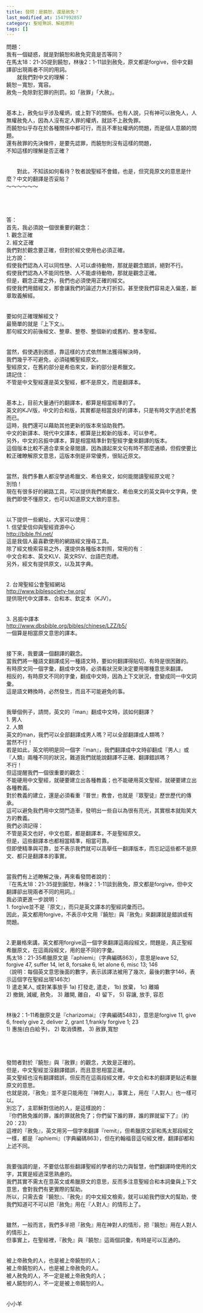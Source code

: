 ```yaml
---
title: 發問：是饒恕，還是赦免？
last_modified_at: 1547992857
category: 聖經無誤、解經原則
tags: []
---
```


問題：<br>我有一個疑惑，就是對饒恕和赦免究竟是否等同？<br><!--more-->在馬太18：21-35提到饒恕，林後2：1-11談到赦免，原文都是forgive，但中文翻譯卻出現兩者不同的用詞。<br>　　就我們對中文的理解：<br>饒恕－寬恕，寬容。<br>赦免－免除對犯罪的刑罰。如「赦罪」「大赦」。<br><br><br>基本上，赦免似乎涉及權炳，或上對下的關係。也有人說，只有神可以赦免人，人無權赦免人，因為人沒有定人罪的權炳，就談不上赦免罪。<br>而饒恕似乎存在於各種關係中都可行，而且不牽扯權炳的問題，而是個人意願的問題。<br>還有赦罪的先決條件，是要先認罪，而饒恕則沒有這樣的問題，<br>不知這樣的理解是否正確？<br><br><br>　　對此，不知該如何看待？牧者說聖經不會錯，也是，但究竟原文的意思是什麼？中文的翻譯是否妥貼？<br>～～～～～～<br><br><br><br><br>答：<br>首先，我必須說一個很重要的觀念：<br>1.	觀念正確<br>2.	經文正確<br>我們對於觀念要正確，但對於經文使用也必須正確。<br>比方說：<br>假使我們認為人可以同性戀、人可以虐待動物，那就是觀念錯誤，絕對不行。<br>假使我們認為人不能同性戀、人不能虐待動物，那就是觀念正確。<br>但是，觀念正確之外，我們也必須使用正確的經文。<br>假使我們用錯經文，那會讓我們的論述力大打折扣，甚至使我們容易走入偏差，斷章取義解經。<br><br><br>要如何正確理解經文？<br>最簡單的就是『上下文』。<br>那句經文的前後經文、整章、整卷、整個新約或舊約、整本聖經。<br><br><br>當然，假使遇到困惑，靠這樣的方式依然無法獲得解決時，<br>我們幾乎不可避免，必須碰觸聖經原文。<br>聖經原文，在舊約部分是希伯來文，新約部分是希臘文。<br>請記住：<br>不管是中文聖經還是英文聖經，都不是原文，而是翻譯本。<br><br><br>基本上，目前大量通行的翻譯本，都算是相當經準的了。<br>英文的KJV版，中文的合和版，其實都是相當良好的譯本，只是有時文字過於老舊而已。<br>這時，我們還可以藉助其他更新的版本來協助我們。<br>中文的新譯本、現代中文譯本，都算是比較新的版本，可以參考。<br>另外，中文的呂振中譯本，算是相當精準針對聖經字彙來翻譯的版本。<br>這個版本比較不適合拿來全章閱讀，因為讀起來文句有時不那麼通順，但假使要比較正確瞭解原文意思，這版本倒是非常優秀，很貼近原文。<br><br><br>當然，我們多數人都沒學過希臘文、希伯來文，如何能閱讀聖經原文呢？<br>別怕！<br>現在有很多好的網路工具，可以提供我們希臘文、希伯來文的英文與中文字典，使我們即使不懂原文，也可以知道原文大致的意思。<br><br><br>以下提供一些網址，大家可以使用：<br>1.	信望愛信仰與聖經資源中心<br>http://bible.fhl.net/<br>這是我個人最喜歡使用的網路經文搜尋工具。<br>除了經文檢索容易之外，還提供各種版本對照，常用的有：<br>中文合和本、英文KLV、英文RSV、台語巴克禮。<br>另外，經文有提供原文，以及其字典。<br><br><br>2.	台灣聖經公會聖經網站<br>http://www.biblesociety-tw.org/<br>提供現代中文譯本、合和本、欽定本（KJV）。<br><br><br>3.	呂振中譯本<br>http://www.dbsbible.org/bibles/chinese/LZZ/b5/<br>一個算是相當原文意思的譯本。<br><br><br>接下來，我要講一個翻譯的觀念。<br>當我們將一種語文翻譯成另一種語文時，要如何翻譯得貼切，有時是很困難的。<br>有時原文同一個字彙，翻成中文時，必須看狀況來決定要用哪種意思來翻譯。<br>相反的，有時原文不同的字彙，翻成中文時，因為上下文狀況，會變成同一中文詞彙。<br>這是語文轉換時，必然發生，而且不可能避免的事。<br><br><br>我舉個例子，請問，英文的『man』翻成中文時，該如何翻譯？<br>1.	男人<br>2.	人類<br>英文的man，我們可以全部翻譯成男人嗎？可以全部翻譯成人類嗎？<br>當然不行！<br>若是如此，英文明明是同一個字『man』，我們翻譯成中文時卻翻成『男人』或『人類』兩種不同的狀況，難道我們就能說翻譯不正確、翻譯錯誤嗎？<br>不行！<br>但這提醒我們一個很重要的觀念：<br>不能硬用中文聖經，就硬要建立出各種教義；也不能硬用英文聖經，就硬要建立出各種教義。<br>對於教義的建立，還是必須看重『普世』教會，也就是『眾聖徒』歷世歷代的傳承。<br>這可以避免我們用中文閉門造車，發明出一些自以為很有亮光，其實根本就貽笑大方的教義。<br>我們必須記得：<br>不管是英文也好，中文也罷，都是翻譯本，不是聖經原文。<br>但是，這些翻譯本也都相當精準，相當可靠。<br>但即使精準與可靠，並不表示我們就可以高舉任一翻譯版本，而忘記這些都不是原文、都只是翻譯本的事實。<br><br><br>當我們有上述瞭解之後，再來看發問者說的：<br>『在馬太18：21-35提到饒恕，林後2：1-11談到赦免，原文都是forgive，但中文翻譯卻出現兩者不同的用詞。』<br>我必須更進一步說明：<br>1.	forgive並不是『原文』，而只是英文譯本的聖經詞彙而已。<br>因此，英文都用forgive，不表示中文用『饒恕』與『赦免』來翻譯就是錯誤或有問題。<br><br><br>2.更嚴格來講，英文都用forgive這一個字來翻譯這兩段經文，問題是，真正聖經希臘原文，在這兩段經文，用的是不同的字彙。<br>馬太18：21-35希臘原文是『aphiemi』（字典編碼863），意思是leave 52, forgive 47, suffer 14, let 8, forsake 6, let alone 6, misc 13; 146<br>（說明：每個英文意思後面的數字，表示該譯法被用了幾次，最後的數字146，表示這個字在聖經出現146次）<br>1) 遣走某人, 或對某事放手   1a) 打發走, 遣走， 1b) 放棄， 1c) 離婚 <br>2) 撤銷, 減緩, 赦免，   3) 離開, 離自，   4) 留下，   5) 容讓, 放手, 容忍<br><br><br>林後2：1-11希臘原文是『charizomai』（字典編碼5483），意思是forgive 11, give 6, freely give 2, deliver 2, grant 1,frankly forgive 1; 23<br>1) 惠施(白白給予)，   2) 取消債務，     3) 赦罪,寬恕<br><br><br><br><br>發問者對於『饒恕』與『赦罪』的觀念，大致是正確的。<br>但是，中文聖經並沒翻譯錯誤，而且意思相當正確。<br>英文聖經也沒有翻譯錯誤，但反而在這兩段經文裡，中文合和本的翻譯更貼近希臘原文的意思。<br>也就是說，『赦免』並不是只能用在『神對人』，事實上，用在『人對人』也一樣可以。<br>別忘了，主耶穌對信祂的人，是這樣說的：<br>『你們赦免誰的罪，誰的罪就赦免了；你們留下誰的罪，誰的罪就留下了』（約20：23）<br>這裡的『赦免』，英文用另一個字來翻譯『remit』，但希臘原文卻和馬太那段經文一樣，都是『aphiemi』（字典編碼863），但在約翰福音這句經文裡，翻譯卻都和上述不同。<br><br><br>我要強調的是，不要低估那些翻譯聖經的學者的功力與智慧，他們翻譯時使用的文字，其實是經過深思熟慮的。<br>我們其實不需太在意英文或希臘原文的意思，反而多注意聖經合和本詞彙與上下文意思，會對我們有更實際的幫助。<br>所以，只需去查『饒恕』、『赦免』的中文經文檢索，就可以給我們很大的幫助，使我們知道可不可以把『赦免』用在『人對人』的情形上了。<br><br><br>雖然，一般而言，我們多半把『赦免』用在神對人的情形，把『饒恕』用在人對人的情形上，<br>但事實上，在聖經裡，『赦免』與『饒恕』這兩個詞彙，有時是可以互通的。<br><br><br>被上帝赦免的人，也是被上帝饒恕的人；<br>被上帝饒恕的人，也是被上帝赦免的人。<br>被人赦免的人，不一定是被上帝赦免的人；<br>被人饒恕的人，不一定是被上帝饒恕的人。<br><br><br>小小羊<br><br>
